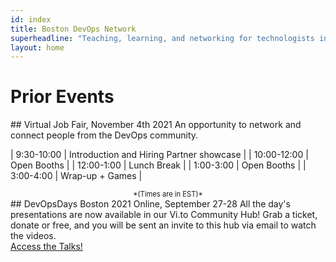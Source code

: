 ```yaml
---
id: index
title: Boston DevOps Network
superheadline: "Teaching, learning, and networking for technologists in the greater Boston area"
layout: home
---
```



# Prior Events

<div class="home-page-list-item">
<div class="flexbox">
<div class="home-page-list-item-partone" markdown=1>
## Virtual Job Fair, November 4th 2021
An opportunity to network and connect people from the DevOps community.

<div style="font-size:2em;margin-top:0px;margin-bottom:0px;">
<span id="job_fair_countdown"></span>
</div>
<script src="/assets/js/countdown.js"></script>
<script>createCountdown("Nov 4, 2021 16:30:00","job_fair_countdown");</script>

</div>
<div class="home-page-list-item-parttwo">

<div markdown=1>

| 9:30-10:00 | Introduction and Hiring Partner showcase |
| 10:00-12:00 | Open Booths |
| 12:00-1:00 | Lunch Break |
| 1:00-3:00 | Open Booths |
| 3:00-4:00 | Wrap-up + Games |

<div style="text-align:center;font-size:0.8em;" markdown=1>
*(Times are in EST)*
</div>

</div>

</div>
</div>
<!-- underneath --->
</div>



<div class="home-page-list-item">
<div class="flexbox">
<div class="home-page-list-item-partone" markdown=1>
## DevOpsDays Boston 2021 Online, September 27-28
All the day's presentations are now available in our Vi.to Community Hub!
Grab a ticket, donate or free, and you will be sent an invite to this hub via email to watch the videos.
</div>
</div>
<a href="https://ti.to/devopsdaysbos/2021" class="btn btn--success">Access the Talks!</a>
</div>
